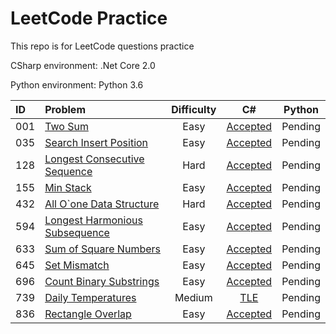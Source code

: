 # LeetCode Practice
This repo is for LeetCode questions practice

CSharp environment: .Net Core 2.0

Python environment: Python 3.6

|ID|Problem|Difficulty|C#|Python|
|:---|:---|:---:|:---:|:---:|
|001|[Two Sum](https://leetcode.com/problems/two-sum/)|Easy|[Accepted](/CSharp/Solutions/1.cs)|Pending|
|035|[Search Insert Position](https://leetcode.com/problems/search-insert-position)|Easy|[Accepted](/CSharp/Solutions/35.cs)|Pending|
|128|[Longest Consecutive Sequence](https://leetcode.com/problems/longest-consecutive-sequence/description/)|Hard|[Accepted](/CSharp/Solutions/128.cs)|Pending|
|155|[Min Stack](https://leetcode.com/problems/min-stack/description/)|Easy|[Accepted](/CSharp/Solutions/155.cs)|Pending|
|432|[All O`one Data Structure](https://leetcode.com/problems/all-oone-data-structure/description/)|Hard|[Accepted](/CSharp/Solutions/432.cs)|Pending|
|594|[Longest Harmonious Subsequence](https://leetcode.com/problems/longest-harmonious-subsequence)|Easy|[Accepted](/CSharp/Solutions/594.cs)|Pending|
|633|[Sum of Square Numbers](https://leetcode.com/problems/sum-of-square-numbers/description/)|Easy|[Accepted](/CSharp/Solutions/633.cs)|Pending|
|645|[Set Mismatch](https://leetcode.com/problems/set-mismatch/description/)|Easy|[Accepted](/CSharp/Solutions/645.cs)|Pending|
|696|[Count Binary Substrings](https://leetcode.com/problems/count-binary-substrings/description/)|Easy|[Accepted](/CSharp/Solutions/696.cs)|Pending|
|739|[Daily Temperatures](https://leetcode.com/problems/daily-temperatures/description/)|Medium|[TLE](/CSharp/Solutions/739.cs)|Pending|
|836|[Rectangle Overlap](https://leetcode.com/problems/rectangle-overlap/description/)|Easy|[Accepted](/CSharp/Solutions/836.cs)|Pending|